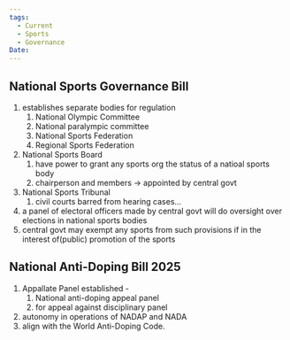 ```yaml
---
tags:
  - Current
  - Sports
  - Governance
Date:
---
```

## National Sports Governance Bill
1. establishes separate bodies for regulation
	1. National Olympic Committee
	2. National paralympic committee
	3. National Sports Federation
	4. Regional Sports Federation
2.  National Sports Board
	1. have power to grant any sports org the status of a natioal sports body
	2. chairperson and members -> appointed by central govt
3. National Sports Tribunal
	1. civil courts barred from hearing cases...
4. a panel of electoral officers made by central govt will do oversight over elections in national sports bodies
5. central govt may exempt any sports from such provisions if in the interest of(public) promotion of the sports

## National Anti-Doping Bill 2025
1. Appallate Panel established - 
	1. National anti-doping appeal panel
	2. for appeal against disciplinary panel
2. autonomy in operations of NADAP and NADA
3. align with the World Anti-Doping Code.